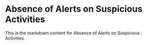 # Absence of Alerts on Suspicious Activities

This is the markdown content for Absence of Alerts on Suspicious Activities.

